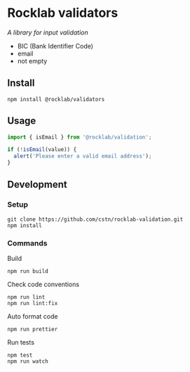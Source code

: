 # Rocklab validators

_A library for input validation_

* BIC (Bank Identifier Code)
* email
* not empty

## Install

```shell script
npm install @rocklab/validators
```

## Usage

````javascript
import { isEmail } from '@rocklab/validation';

if (!isEmail(value)) {
  alert('Please enter a valid email address');
}
````

## Development

### Setup

```shell script
git clone https://github.com/cstn/rocklab-validation.git
npm install
````

### Commands

Build

```shell script
npm run build
```

Check code conventions

```shell script
npm run lint
npm run lint:fix
````

Auto format code

```shell script
npm run prettier
```

Run tests

```shell script
npm test
npm run watch
````
